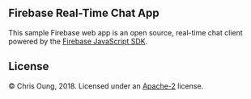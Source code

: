 Firebase Real-Time Chat App
---------------------------

This sample Firebase web app is an open source, real-time chat client powered by the [Firebase JavaScript SDK](https://firebase.google.com/docs/web/setup).
 
License 
-------

© Chris Oung, 2018. Licensed under an [Apache-2](https://github.com/chrisoung/firebase-web/blob/master/LICENSE) license.

